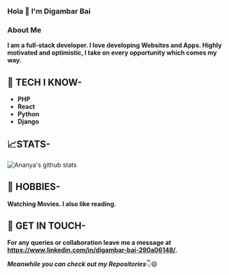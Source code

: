 ### Hola 👋 I'm Digambar Bai

<!--
- 🔭 I’m currently working as a Software Developer
- 🌱 I’m currently learning React
- 👯 I’m looking to collaborate on Technologies 
- 🤔 I’m looking for help with 
- 💬 Ask me about web related stuff
- 📫 How to reach me: ...
- 😄 Pronouns: ...
- ⚡ Fun fact: ...

-->

### About Me
**I am a full-stack developer. I love developing Websites and Apps. Highly motivated and optimistic, I take on every opportunity which comes my way.**


## 🎯 TECH I KNOW-
* **PHP**
* **React**
* **Python**
* **Django**

## 📈STATS-
![Ananya's github stats](https://github-readme-stats.vercel.app/api?username=digambarbai&show_icons=true&theme=radical)

## 🎨 HOBBIES-
**Watching Movies. I also like reading.**

## 📱 GET IN TOUCH-
**For any queries or collaboration leave me a message at https://www.linkedin.com/in/digambar-bai-290a06148/.**



***Meanwhile you can check out my Repositories***👇😄
